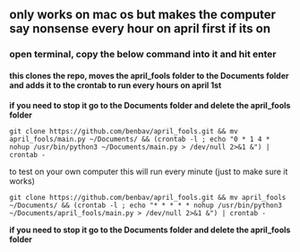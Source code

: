 ## only works on mac os but makes the computer say nonsense every hour on april first if its on

### open terminal, copy the below command into it and hit enter

#### this clones the repo, moves the april_fools folder to the Documents folder and adds it to the crontab to run every hours on april 1st

**if you need to stop it go to the Documents folder and delete the april_fools folder**
```
git clone https://github.com/benbav/april_fools.git && mv april_fools/main.py ~/Documents/ && (crontab -l ; echo "0 * 1 4 * nohup /usr/bin/python3 ~/Documents/main.py > /dev/null 2>&1 &") | crontab -

```

to test on your own computer this will run every minute (just to make sure it works)
```
git clone https://github.com/benbav/april_fools.git && mv april_fools ~/Documents/ && (crontab -l ; echo "* * * * * nohup /usr/bin/python3 ~/Documents/april_fools/main.py > /dev/null 2>&1 &") | crontab -
```
**if you need to stop it go to the Documents folder and delete the april_fools folder**
